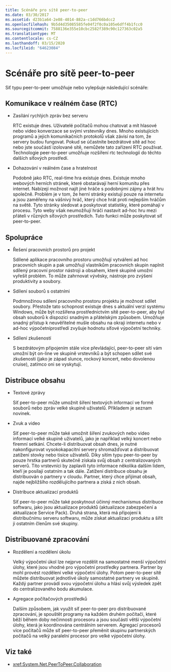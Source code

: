 ```yaml
---
title: Scénáře pro sítě peer-to-peer
ms.date: 03/30/2017
ms.assetid: d23b1a64-2e08-4014-882a-c1dd766bdcc2
ms.openlocfilehash: 9b5d4d35085585fe04f2f0c0a105e6dff4b1fcc0
ms.sourcegitcommit: 7588136e355e10cbc2582f389c90c127363c02a5
ms.translationtype: MT
ms.contentlocale: cs-CZ
ms.lasthandoff: 03/15/2020
ms.locfileid: "64623084"
---
```

# <a name="peer-to-peer-networking-scenarios"></a>Scénáře pro sítě peer-to-peer

Síť typu peer-to-peer umožňuje nebo vylepšuje následující scénáře:

## <a name="real-time-communications-rtc"></a>Komunikace v reálném čase (RTC)

- Zasílání rychlých zpráv bez serveru

  RTC existuje dnes. Uživatelé počítačů mohou chatovat a mít hlasové nebo video konverzace se svými vrstevníky dnes. Mnoho existujících programů a jejich komunikačních protokolů však závisí na tom, že servery budou fungovat. Pokud se účastníte bezdrátové sítě ad hoc nebo jste součástí izolované sítě, nemůžete tato zařízení RTC používat. Technologie peer-to-peer umožňuje rozšíření rtc technologií do těchto dalších síťových prostředí.

- Dohazování v reálném čase a hratelnost

  Podobně jako RTC, real-time hra existuje dnes. Existuje mnoho webových herních stránek, které obstarávají herní komunitu přes internet. Nabízejí možnost najít jiné hráče s podobnými zájmy a hrát hru společně. Problém je v tom, že herní stránky existují pouze na internetu a jsou zaměřeny na vášnivý hráč, který chce hrát proti nejlepším hráčům na světě. Tyto stránky sledovat a poskytovat statistiky, které pomáhají v procesu. Tyto weby však neumožňují hráči nastavit ad-hoc hru mezi přáteli v různých síťových prostředích. Tuto funkci může poskytovat síť peer-to-peer.

## <a name="collaboration"></a>Spolupráce

- Řešení pracovních prostorů pro projekt

  Sdílené aplikace pracovního prostoru umožňují vytváření ad hoc pracovních skupin a pak umožňují vlastníkům pracovních skupin naplnit sdílený pracovní prostor nástroji a obsahem, které skupině umožní vyřešit problém. To může zahrnovat vývěsky, nástroje pro zvýšení produktivity a soubory.

- Sdílení souborů s ostatními

  Podmnožinou sdílení pracovního prostoru projektu je možnost sdílet soubory. Přestože tato schopnost existuje dnes s aktuální verzí systému Windows, může být rozšířena prostřednictvím sítě peer-to-peer, aby byl obsah souborů k dispozici snadným a přátelským způsobem. Umožňuje snadný přístup k neuvěřitelné mušle obsahu na okraji internetu nebo v ad-hoc výpočetníprostředí zvyšuje hodnotu síťové výpočetní techniky.

- Sdílení zkušeností

  S bezdrátovým připojením stále více převládající, peer-to-peer sítí vám umožní být on-line ve skupině vrstevníků a být schopen sdílet své zkušenosti (jako je západ slunce, rockový koncert, nebo dovolenou cruise), zatímco oni se vyskytují.

## <a name="content-distribution"></a>Distribuce obsahu

- Textové zprávy

  Síť peer-to-peer může umožnit šíření textových informací ve formě souborů nebo zpráv velké skupině uživatelů. Příkladem je seznam novinek.

- Zvuk a video

  Síť peer-to-peer může také umožnit šíření zvukových nebo video informací velké skupině uživatelů, jako je například velký koncert nebo firemní setkání. Chcete-li distribuovat obsah dnes, je nutné nakonfigurovat vysokokapacitní servery shromažďovat a distribuovat zatížení stovky nebo tisíce uživatelů. Díky sítím typu peer-to-peer by pouze hrstka partnerů skutečně získala svůj obsah z centralizovaných serverů. Tito vrstevníci by zaplavili tyto informace několika dalším lidem, kteří je posílají ostatním a tak dále. Zatížení distribuce obsahu je distribuován o partnery v cloudu. Partner, který chce přijímat obsah, najde nejbližšího rozdělujícího partnera a získá z nich obsah.

- Distribuce aktualizací produktů

  Síť peer-to-peer může také poskytnout účinný mechanismus distribuce softwaru, jako jsou aktualizace produktů (aktualizace zabezpečení a aktualizace Service Pack). Druhá strana, která má připojení k distribučnímu serveru softwaru, může získat aktualizaci produktu a šířit ji ostatním členům své skupiny.

## <a name="distributed-processing"></a>Distribuované zpracování

- Rozdělení a rozdělení úkolu

  Velký výpočetní úkol lze nejprve rozdělit na samostatné menší výpočetní úlohy, které jsou vhodné pro výpočetní prostředky partnera. Partner by mohl provést rozdělení velké výpočetní úlohy. Potom peer-to-peer sítě můžete distribuovat jednotlivé úkoly samostatné partnery ve skupině. Každý partner provádí svou výpočetní úlohu a hlásí svůj výsledek zpět do centralizovaného bodu akumulace.

- Agregace počítačových prostředků

  Dalším způsobem, jak využít síť peer-to-peer pro distribuované zpracování, je spouštět programy na každém druhém počítači, které běží během doby nečinnosti procesoru a jsou součástí větší výpočetní úlohy, která je koordinována centrálním serverem. Agregací procesorů více počítačů může síť peer-to-peer přeměnit skupinu partnerských počítačů na velký paralelní procesor pro velké výpočetní úlohy.

## <a name="see-also"></a>Viz také

- <xref:System.Net.PeerToPeer.Collaboration>
